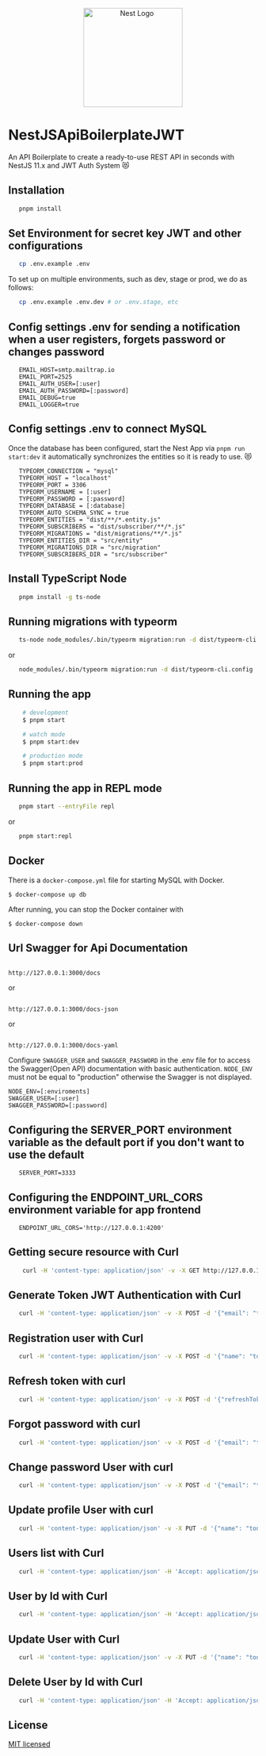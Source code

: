<p align="center">
  <a href="http://nestjs.com/" target="blank"><img src="https://nestjs.com/img/logo-small.svg" width="200" alt="Nest Logo" /></a>
</p>

# NestJSApiBoilerplateJWT

An API Boilerplate to create a ready-to-use REST API in seconds with NestJS 11.x and JWT Auth System :heart_eyes_cat:

## Installation

```bash
   pnpm install
```

## Set Environment for secret key JWT and other configurations

```bash
   cp .env.example .env
```

To set up on multiple environments, such as dev, stage or prod, we do as follows:

```bash
   cp .env.example .env.dev # or .env.stage, etc
```

## Config settings .env for sending a notification when a user registers, forgets password or changes password

```
   EMAIL_HOST=smtp.mailtrap.io
   EMAIL_PORT=2525
   EMAIL_AUTH_USER=[:user]
   EMAIL_AUTH_PASSWORD=[:password]
   EMAIL_DEBUG=true
   EMAIL_LOGGER=true
```

## Config settings .env to connect MySQL

Once the database has been configured, start the Nest App via `pnpm run start:dev` it automatically synchronizes the entities so it is ready to use. :heart_eyes_cat:

```
   TYPEORM_CONNECTION = "mysql"
   TYPEORM_HOST = "localhost"
   TYPEORM_PORT = 3306
   TYPEORM_USERNAME = [:user]
   TYPEORM_PASSWORD = [:password]
   TYPEORM_DATABASE = [:database]
   TYPEORM_AUTO_SCHEMA_SYNC = true
   TYPEORM_ENTITIES = "dist/**/*.entity.js"
   TYPEORM_SUBSCRIBERS = "dist/subscriber/**/*.js"
   TYPEORM_MIGRATIONS = "dist/migrations/**/*.js"
   TYPEORM_ENTITIES_DIR = "src/entity"
   TYPEORM_MIGRATIONS_DIR = "src/migration"
   TYPEORM_SUBSCRIBERS_DIR = "src/subscriber"
```

## Install TypeScript Node

```bash
   pnpm install -g ts-node
```

## Running migrations with typeorm

```bash
   ts-node node_modules/.bin/typeorm migration:run -d dist/typeorm-cli.config
```

or

```bash
   node_modules/.bin/typeorm migration:run -d dist/typeorm-cli.config
```

## Running the app

```bash
    # development
    $ pnpm start

    # watch mode
    $ pnpm start:dev

    # production mode
    $ pnpm start:prod
```

## Running the app in REPL mode

```bash
   pnpm start --entryFile repl
```

or

```bash
   pnpm start:repl
```

## Docker

There is a `docker-compose.yml` file for starting MySQL with Docker.

`$ docker-compose up db`

After running, you can stop the Docker container with

`$ docker-compose down`

## Url Swagger for Api Documentation

```

http://127.0.0.1:3000/docs

```

or

```

http://127.0.0.1:3000/docs-json

```

or

```

http://127.0.0.1:3000/docs-yaml

```

Configure `SWAGGER_USER` and `SWAGGER_PASSWORD` in the .env file for to access the Swagger(Open API) documentation with basic authentication. `NODE_ENV`
must not be equal to "production" otherwise the Swagger is not displayed.

```
NODE_ENV=[:enviroments]
SWAGGER_USER=[:user]
SWAGGER_PASSWORD=[:password]

```

## Configuring the SERVER_PORT environment variable as the default port if you don't want to use the default

```
   SERVER_PORT=3333
```

## Configuring the ENDPOINT_URL_CORS environment variable for app frontend

```
   ENDPOINT_URL_CORS='http://127.0.0.1:4200'
```

## Getting secure resource with Curl

```bash
    curl -H 'content-type: application/json' -v -X GET http://127.0.0.1:3000/api/secure  -H 'Authorization: Bearer [:token]'
```

## Generate Token JWT Authentication with Curl

```bash
   curl -H 'content-type: application/json' -v -X POST -d '{"email": "tony_admin@nest.com", "password": "mysecret"}' http://127.0.0.1:3000/api/auth/login
```

## Registration user with Curl

```bash
   curl -H 'content-type: application/json' -v -X POST -d '{"name": "tony", "email": "tony_admin@nest.com", "username":"tony_admin", "password": "mysecret"}' http://127.0.0.1:3000/api/auth/register
```

## Refresh token with curl

```bash
   curl -H 'content-type: application/json' -v -X POST -d '{"refreshToken": "[:token]"}' http://127.0.0.1:3000/api/auth/refresh-tokens
```

## Forgot password with curl

```bash
   curl -H 'content-type: application/json' -v -X POST -d '{"email": "tony_admin@nest.com"}' http://127.0.0.1:3000/api/auth/forgot-password
```

## Change password User with curl

```bash
   curl -H 'content-type: application/json' -v -X POST -d '{"email": "tony_admin@nest.com", "password": "new_password"}' http://127.0.0.1:3000/api/auth/change-password  -H 'Authorization: Bearer [:token]'
```

## Update profile User with curl

```bash
   curl -H 'content-type: application/json' -v -X PUT -d '{"name": "tony", "email": "tony_admin@nest.com", "username": "tony_admin"}' http://127.0.0.1:3000/api/users/:id/profile  -H 'Authorization: Bearer [:token]'
```

## Users list with Curl

```bash
   curl -H 'content-type: application/json' -H 'Accept: application/json' -v -X GET http://127.0.0.1:3000/api/users  -H 'Authorization: Bearer [:token]'
```

## User by Id with Curl

```bash
   curl -H 'content-type: application/json' -H 'Accept: application/json' -v -X GET http://127.0.0.1:3000/api/users/:id  -H 'Authorization: Bearer [:token]'
```

## Update User with Curl

```bash
   curl -H 'content-type: application/json' -v -X PUT -d '{"name": "tony", "email": "tony_admin@nest.com", "username": "tony_admin", "password":"password_update"}' http://127.0.0.1:3000/api/users/:id  -H 'Authorization: Bearer [:token]'
```

## Delete User by Id with Curl

```bash
   curl -H 'content-type: application/json' -H 'Accept: application/json' -v -X DELETE http://127.0.0.1:3000/api/users/:id  -H 'Authorization: Bearer [:token]'
```

## License

[MIT licensed](LICENSE)
